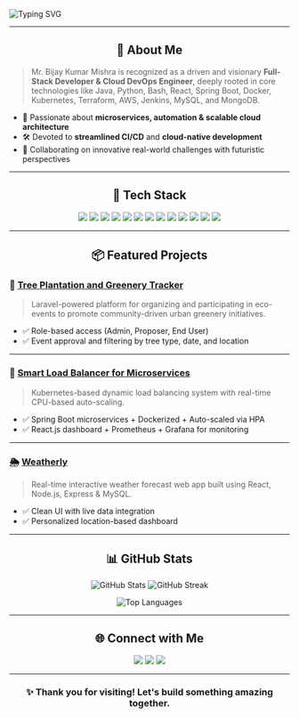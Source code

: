 <!-- Banner -->
<img src="https://readme-typing-svg.demolab.com?font=Fira+Code&weight=500&size=24&pause=1000&color=2AA198&width=800&lines=Hi+there!+I'm+Bijay+Kumar+Mishra;Full-Stack+Developer+%7C+Cloud+%26+DevOps+Engineer;Building+Scalable+Cloud-Native+Apps+%26+Infra+✨" alt="Typing SVG" />

---

<h2 align="center">🚀 About Me</h2>

> Mr. Bijay Kumar Mishra is recognized as a driven and visionary **Full-Stack Developer & Cloud DevOps Engineer**, deeply rooted in core technologies like Java, Python, Bash, React, Spring Boot, Docker, Kubernetes, Terraform, AWS, Jenkins, MySQL, and MongoDB.

- 🔧 Passionate about **microservices, automation & scalable cloud architecture**
- 🛠️ Devoted to **streamlined CI/CD** and **cloud-native development**
- 🤝 Collaborating on innovative real-world challenges with futuristic perspectives

---

<h2 align="center">🧰 Tech Stack</h2>

<p align="center">
  <img src="https://img.shields.io/badge/Java-ED8B00?style=for-the-badge&logo=java&logoColor=white"/>
  <img src="https://img.shields.io/badge/Python-3776AB?style=for-the-badge&logo=python&logoColor=white"/>
  <img src="https://img.shields.io/badge/Bash-121011?style=for-the-badge&logo=gnu-bash&logoColor=white"/>
  <img src="https://img.shields.io/badge/React-20232A?style=for-the-badge&logo=react&logoColor=61DAFB"/>
  <img src="https://img.shields.io/badge/Spring_Boot-6DB33F?style=for-the-badge&logo=spring-boot&logoColor=white"/>
  <img src="https://img.shields.io/badge/Node.js-339933?style=for-the-badge&logo=node.js&logoColor=white"/>
  <img src="https://img.shields.io/badge/Docker-0db7ed?style=for-the-badge&logo=docker&logoColor=white"/>
  <img src="https://img.shields.io/badge/Kubernetes-326CE5?style=for-the-badge&logo=kubernetes&logoColor=white"/>
  <img src="https://img.shields.io/badge/AWS-232F3E?style=for-the-badge&logo=amazon-aws&logoColor=white"/>
  <img src="https://img.shields.io/badge/Jenkins-D24939?style=for-the-badge&logo=jenkins&logoColor=white"/>
  <img src="https://img.shields.io/badge/MySQL-4479A1?style=for-the-badge&logo=mysql&logoColor=white"/>
  <img src="https://img.shields.io/badge/MongoDB-4EA94B?style=for-the-badge&logo=mongodb&logoColor=white"/>
  <img src="https://img.shields.io/badge/CI%2FCD-blue?style=for-the-badge"/>
</p>

---

<h2 align="center">📦 Featured Projects</h2>

### 🌱 [Tree Plantation and Greenery Tracker](https://github.com/bijaymsra/tree-plantation-tracker)
> Laravel-powered platform for organizing and participating in eco-events to promote community-driven urban greenery initiatives.
- ✅ Role-based access (Admin, Proposer, End User)
- ✅ Event approval and filtering by tree type, date, and location

---

### 🚀 [Smart Load Balancer for Microservices](https://github.com/bijaymsra/smart-load-balancer)
> Kubernetes-based dynamic load balancing system with real-time CPU-based auto-scaling.
- ✅ Spring Boot microservices + Dockerized + Auto-scaled via HPA
- ✅ React.js dashboard + Prometheus + Grafana for monitoring

---

### 🌦️ [Weatherly](https://github.com/bijaymsra/weatherly)
> Real-time interactive weather forecast web app built using React, Node.js, Express & MySQL.
- ✅ Clean UI with live data integration
- ✅ Personalized location-based dashboard

---

<h2 align="center">📊 GitHub Stats</h2>

<p align="center">
  <img src="https://github-readme-stats.vercel.app/api?username=bijaymsra&show_icons=true&theme=radical&border_radius=10" alt="GitHub Stats"/>
  <img src="https://github-readme-streak-stats.herokuapp.com?user=bijaymsra&theme=radical&hide_border=false" alt="GitHub Streak"/>
</p>

<p align="center">
  <img src="https://github-readme-stats.vercel.app/api/top-langs/?username=bijaymsra&layout=compact&theme=radical" alt="Top Languages"/>
</p>

---

<h2 align="center">🌐 Connect with Me</h2>

<p align="center">
  <a href="https://linkedin.com/in/bijaymsra"><img src="https://img.shields.io/badge/LinkedIn-blue?style=for-the-badge&logo=linkedin" /></a>
  <a href="mailto:bm.bijaymishra@gmail.com"><img src="https://img.shields.io/badge/Gmail-red?style=for-the-badge&logo=gmail&logoColor=white" /></a>
  <a href="https://bijaymsra.github.io/bijaymsraa"><img src="https://img.shields.io/badge/Portfolio-222?style=for-the-badge&logo=githubpages&logoColor=white" /></a>
</p>

---

<h3 align="center">✨ Thank you for visiting! Let's build something amazing together.</h3>
